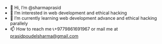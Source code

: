 - 👋 Hi, I’m @sharmaprasid
- 👀 I’m interested in web development and ethical hacking
- 🌱 I’m currently learning web development advance and ethical hacking parallely
- 📫 How to reach me
 📞+9779861691967 or mail me at
prasidpoudelsharma@gmail.com

<!---
sharmaprasid/sharmaprasid is a ✨ special ✨ repository because its `README.md` (this file) appears on your GitHub profile.
You can click the Preview link to take a look at your changes.
--->
